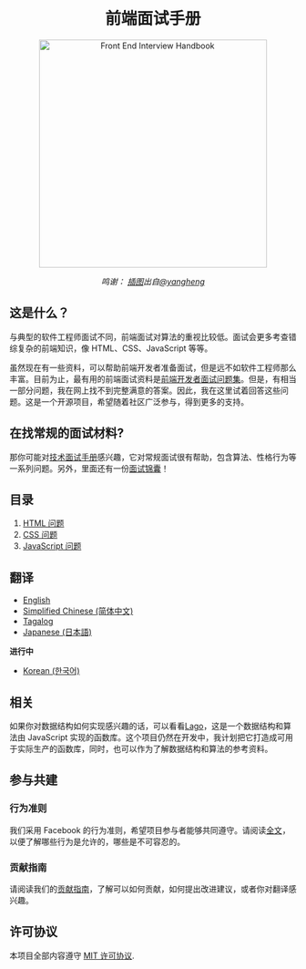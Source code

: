 <h1 align="center">前端面试手册</h1>

<div align="center">
  <a href="https://dribbble.com/shots/4263961-Front-End-Interview-Scroll">
    <img src="https://cdn.rawgit.com/yangshun/front-end-interview-handbook/23d89c8/assets/scroll.svg" alt="Front End Interview Handbook" width="400"/>
    </a>
  <br>
  <p>
    <em>鸣谢： <a href="https://dribbble.com/shots/4263961-Front-End-Interview-Scroll">插图</a>出自<a href="https://dribbble.com/yangheng">@yangheng</a>
    </em>
  </p>
</div>

## 这是什么？

与典型的软件工程师面试不同，前端面试对算法的重视比较低。面试会更多考查错综复杂的前端知识，像 HTML、CSS、JavaScript 等等。

虽然现在有一些资料，可以帮助前端开发者准备面试，但是远不如软件工程师那么丰富。目前为止，最有用的前端面试资料是[前端开发者面试问题集](https://github.com/h5bp/Front-end-Developer-Interview-Questions)。但是，有相当一部分问题，我在网上找不到完整满意的答案。因此，我在这里试着回答这些问题。这是一个开源项目，希望随着社区广泛参与，得到更多的支持。

## 在找常规的面试材料?

那你可能对[技术面试手册](https://github.com/yangshun/tech-interview-handbook)感兴趣，它对常规面试很有帮助，包含算法、性格行为等一系列问题。另外，里面还有一份[面试锦囊](https://github.com/yangshun/tech-interview-handbook/blob/master/preparing/cheatsheet.md)！

## 目录

1. [HTML 问题](questions/html-questions.md)
1. [CSS 问题](questions/css-questions.md)
1. [JavaScript 问题](questions/javascript-questions.md)

## 翻译

- [English](/README.md)
- [Simplified Chinese (简体中文)](/contents/zh/README.md)
- [Tagalog](/contents/tl/README.md)
- [Japanese (日本語)](/contents/jp/README.md)

**进行中**

- [Korean (한국어)](/contents/kr/README.md)

## 相关

如果你对数据结构如何实现感兴趣的话，可以看看[Lago](https://github.com/yangshun/lago)，这是一个数据结构和算法由 JavaScript 实现的函数库。这个项目仍然在开发中，我计划把它打造成可用于实际生产的函数库，同时，也可以作为了解数据结构和算法的参考资料。

## 参与共建

### 行为准则

我们采用 Facebook 的行为准则，希望项目参与者能够共同遵守。请阅读[全文](https://code.facebook.com/codeofconduct)，以便了解哪些行为是允许的，哪些是不可容忍的。

### 贡献指南

请阅读我们的[贡献指南](../../CONTRIBUTING.md)，了解可以如何贡献，如何提出改进建议，或者你对翻译感兴趣。

## 许可协议

本项目全部内容遵守 [MIT 许可协议](../../LICENSE).

